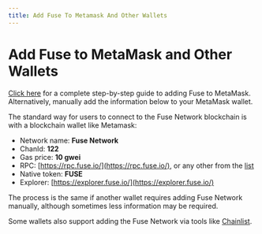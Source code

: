 ```yaml
---
title: Add Fuse To Metamask And Other Wallets
---
```

# Add Fuse to MetaMask and Other Wallets

[Click here](https://news.fuse.io/how-to-add-fuse-network-to-metamask/) for a complete step-by-step guide to adding Fuse to MetaMask. Alternatively, manually add the information below to your MetaMask wallet.&#x20;

The standard way for users to connect to the Fuse Network blockchain is with a blockchain wallet like Metamask:  &#x20;

* Network name: **Fuse Network**
* ChanId: **122**
* Gas price: **10 gwei**
* RPC: [https://rpc.fuse.io/](https://rpc.fuse.io/), or any other from the [list](../rpc.md)
* Native token: **FUSE**
* Explorer: [https://explorer.fuse.io/](https://explorer.fuse.io/)

The process is the same if another wallet requires adding Fuse Network manually, although sometimes less information may be required.

Some wallets also support adding the Fuse Network via tools like [Chainlist](https://chainlist.org/).&#x20;
